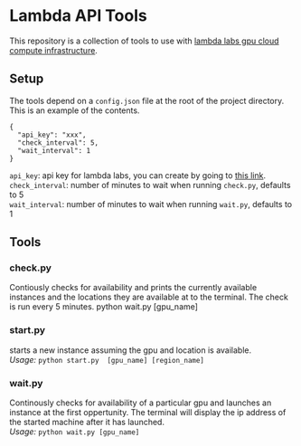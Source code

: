 # Lambda API Tools

This repository is a collection of tools to use with [lambda labs gpu cloud compute infrastructure](https://lambdalabs.com/).  

## Setup
The tools depend on a `config.json` file at the root of the project directory. This is an example of the contents.
```
{
  "api_key": "xxx",
  "check_interval": 5,
  "wait_interval": 1
}
```
`api_key`: api key for lambda labs, you can create by going to [this link](https://cloud.lambdalabs.com/api-keys).  
`check_interval`: number of minutes to wait when running `check.py`, defaults to 5  
`wait_interval`: number of minutes to wait when running `wait.py`, defaults to 1  
  
## Tools

### check.py
Contiously checks for availability and prints the currently available instances and the locations they are available at to the terminal. The check is run every 5 minutes.
  python wait.py [gpu_name]
### start.py
starts a new instance assuming the gpu and location is available.  
*Usage:* `python start.py  [gpu_name] [region_name]`

### wait.py
Continously checks for availability of a particular gpu and launches an instance at the first oppertunity. The terminal will display the ip address of the started machine after it has launched.  
*Usage:* `python wait.py [gpu_name]`
